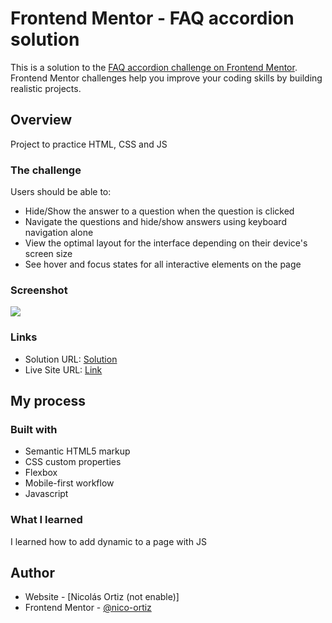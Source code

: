 # Frontend Mentor - FAQ accordion solution

This is a solution to the [FAQ accordion challenge on Frontend Mentor](https://www.frontendmentor.io/challenges/faq-accordion-wyfFdeBwBz). Frontend Mentor challenges help you improve your coding skills by building realistic projects. 

## Overview
Project to practice HTML, CSS and JS

### The challenge

Users should be able to:

- Hide/Show the answer to a question when the question is clicked
- Navigate the questions and hide/show answers using keyboard navigation alone
- View the optimal layout for the interface depending on their device's screen size
- See hover and focus states for all interactive elements on the page

### Screenshot

![](./screenshot.jpg)

### Links

- Solution URL: [Solution](https://github.com/nico-ortiz/faq-accordion)
- Live Site URL: [Link](#)

## My process

### Built with

- Semantic HTML5 markup
- CSS custom properties
- Flexbox
- Mobile-first workflow
- Javascript

### What I learned

I learned how to add dynamic to a page with JS

## Author

- Website - [Nicolás Ortiz (not enable)]
- Frontend Mentor - [@nico-ortiz](https://www.frontendmentor.io/profile/nico-ortiz)

